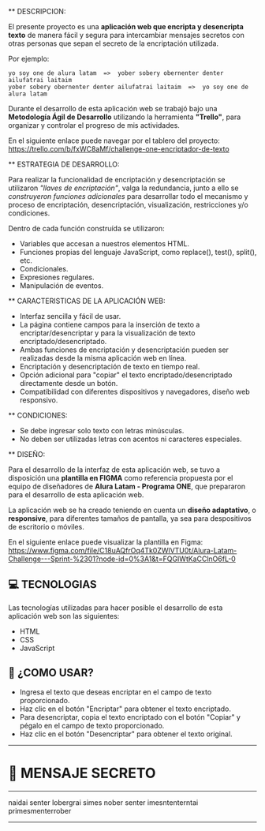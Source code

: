 
** DESCRIPCION:

El presente proyecto es una **aplicación web que encripta y desencripta texto** de manera fácil y segura para intercambiar mensajes secretos con otras personas que sepan el secreto de la encriptación utilizada. 

Por ejemplo:
~~~
yo soy one de alura latam  =>  yober sobery obernenter denter ailufatrai laitaim
yober sobery obernenter denter ailufatrai laitaim  =>  yo soy one de alura latam
~~~

Durante el desarrollo de esta aplicación web se trabajó bajo una **Metodología Ágil de Desarrollo** utilizando la herramienta **"Trello"**, para organizar y controlar el progreso de mis actividades.

En el siguiente enlace puede navegar por el tablero del proyecto:  
https://trello.com/b/fxWC8aMf/challenge-one-encriptador-de-texto

** ESTRATEGIA DE DESARROLLO:

Para realizar la funcionalidad de encriptación y desencriptación se utilizaron *"llaves de encriptación"*, valga la redundancia, junto a ello se *construyeron funciones adicionales* para desarrollar todo el mecanismo y proceso de encriptación, desencriptación, visualización, restricciones y/o condiciones.

Dentro de cada función construída se utilizaron:
- Variables que accesan a nuestros elementos HTML.
- Funciones propias del lenguaje JavaScript, como replace(), test(), split(), etc.
- Condicionales.
- Expresiones regulares.
- Manipulación de eventos.

**  CARACTERISTICAS DE LA APLICACIÓN WEB:

- Interfaz sencilla y fácil de usar.
- La página contiene campos para la inserción de texto a encriptar/desencriptar y para la visualización de texto encriptado/desencriptado.
- Ambas funciones de encriptación y desencriptación pueden ser realizadas desde la misma aplicación web en línea.
- Encriptación y desencriptación de texto en tiempo real.
- Opción adicional para "copiar" el texto encriptado/desencriptado directamente desde un botón.
- Compatibilidad con diferentes dispositivos y navegadores, diseño web responsivo.

** CONDICIONES:

- Se debe ingresar solo texto con letras minúsculas.
- No deben ser utilizadas letras con acentos ni caracteres especiales.

**  DISEÑO:

Para el desarrollo de la interfaz de esta aplicación web, se tuvo a disposición una **plantilla en FIGMA** como referencia propuesta por el equipo de diseñadores de **Alura Latam - Programa ONE**, que prepararon para el desarrollo de esta aplicación web.

La aplicación web se ha creado teniendo en cuenta un **diseño adaptativo**, o **responsive**, para diferentes tamaños de pantalla, ya sea para despositivos de escritorio o móviles.

En el siguiente enlace puede visualizar la plantilla en Figma:  
https://www.figma.com/file/C18uAQfrOq4Tk0ZWlVTU0t/Alura-Latam-Challenge---Sprint-%2301?node-id=0%3A1&t=FQGIWtKaCClnO6fL-0

## :computer: TECNOLOGIAS

Las tecnologías utilizadas para hacer posible el desarrollo de esta aplicación web son las siguientes:

- HTML
- CSS
- JavaScript

## :dart: ¿COMO USAR?

- Ingresa el texto que deseas encriptar en el campo de texto proporcionado.
- Haz clic en el botón "Encriptar" para obtener el texto encriptado.
- Para desencriptar, copia el texto encriptado con el botón "Copiar" y pégalo en el campo de texto proporcionado.
- Haz clic en el botón "Desencriptar" para obtener el texto original.
---
# :mag_right: MENSAJE SECRETO
****
naidai senter lobergrai simes nober senter imesntenterntai primesmenterrober
****
